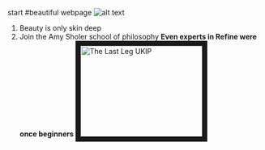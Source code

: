 start
#beautiful webpage
![alt text](http://cdn-static.denofgeek.com/sites/denofgeek/files/styles/insert_main_wide_image/public/slitheen.jpg?itok=kl6a1Duz "Logo Title Text 1")
1. Beauty is only skin deep
2. Join the Amy Sholer school of philosophy
**Even experts in Refine were once beginners**
<a href="http://www.youtube.com/watch?feature=player_embedded&v=dDKbdiUy4n8
" target="_blank"><img src="http://img.youtube.com/vi/dDKbdiUy4n8/0.jpg"
alt="The Last Leg UKIP" width="240" height="180" border="10" /></a>

